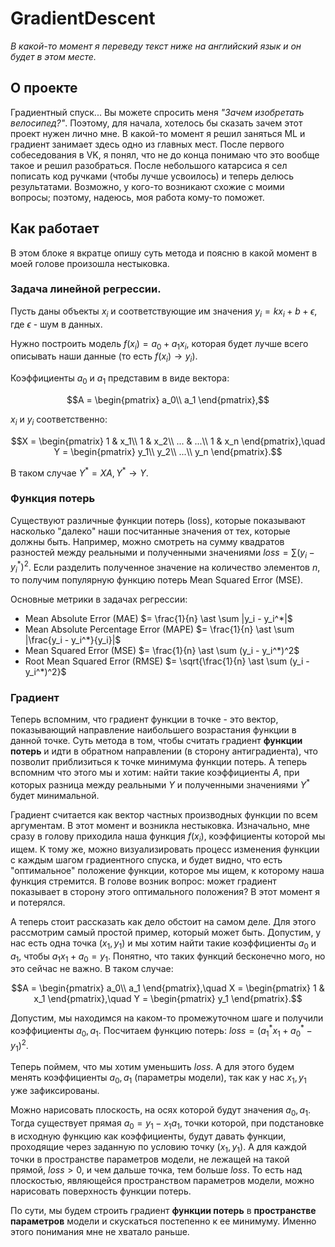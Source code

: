 # GradientDescent

*В какой-то момент я переведу текст ниже на английский язык и он будет в этом месте.*

## О проекте

Градиентный спуск... Вы можете спросить меня *"Зачем изобретать велосипед?"*.
Поэтому, для начала, хотелось бы сказать зачем этот проект нужен лично мне. В какой-то момент я решил заняться ML и градиент занимает здесь одно из главных мест.
После первого собеседования в VK, я понял, что не до конца понимаю что это вообще такое и решил разобраться. После небольшого катарсиса я сел пописать код ручками
(чтобы лучше усвоилось) и теперь делюсь результатами. Возможно, у кого-то возникают схожие с моими вопросы; поэтому, надеюсь, моя работа кому-то поможет.

## Как работает

В этом блоке я вкратце опишу суть метода и поясню в какой момент в моей голове произошла нестыковка.

### Задача линейной регрессии.

Пусть даны объекты $x_i$ и соответствующие им значения $y_i = k x_i + b + \epsilon$, где $\epsilon$ - шум в данных.

Нужно построить модель $f(x_i) = a_0 + a_1 x_i$, которая будет лучше всего описывать наши данные (то есть $f(x_i) \rightarrow y_i$).

Коэффициенты $a_0$ и $a_1$ представим в виде вектора:
```math
A = \begin{pmatrix}
a_0\\
a_1
\end{pmatrix},
```
$x_i$ и $y_i$ соответственно:
```math
X = \begin{pmatrix}
1 & x_1\\
1 & x_2\\
... & ...\\
1 & x_n
\end{pmatrix},\quad
Y = \begin{pmatrix}
y_1\\
y_2\\
...\\
y_n
\end{pmatrix}.
```
В таком случае $Y^* = XA, Y^* \rightarrow Y$.

### Функция потерь

Существуют различные функции потерь (loss), которые показывают насколько "далеко" наши посчитанные значения от тех, которые должны быть.
Например, можно смотреть на сумму квадратов разностей между реальными и полученными значениями $loss = \sum (y_i - y_i^*)^2$.
Если разделить полученное значение на количество элементов $n$, то получим популярную функцию потерь Mean Squared Error (MSE).

Основные метрики в задачах регрессии:
* Mean Absolute Error (MAE) $= \frac{1}{n} \ast \sum |y_i - y_i^*|$
* Mean Absolute Percentage Error (MAPE) $= \frac{1}{n} \ast \sum |\frac{y_i - y_i^*}{y_i}|$
* Mean Squared Error (MSE) $= \frac{1}{n} \ast \sum (y_i - y_i^*)^2$
* Root Mean Squared Error (RMSE) $= \sqrt{\frac{1}{n} \ast \sum (y_i - y_i^*)^2}$

### Градиент

Теперь вспомним, что градиент функции в точке - это вектор, показывающий направление наибольшего возрастания функции в данной точке.
Суть метода в том, чтобы считать градиент **функции потерь** и идти в обратном направлении (в сторону антиградиента), что позволит приблизиться к точке минимума функции потерь.
А теперь вспомним что этого мы и хотим: найти такие коэффициенты $A$, при которых разница между реальными $Y$ и полученными значениями $Y^*$ будет минимальной.

Градиент считается как вектор частных производных функции по всем аргументам. В этот момент и возникла нестыковка. Изначально, мне сразу в голову приходила наша функция $f(x_i)$,
коэффициенты которой мы ищем. К тому же, можно визуализировать процесс изменения функции с каждым шагом градиентного спуска, и будет видно, что есть "оптимальное" положение функции, которое мы ищем, к которому наша функция стремится. В голове возник вопрос: может градиент показывает в сторону этого оптимального положения? В этот момент я и потерялся.

А теперь стоит рассказать как дело обстоит на самом деле. Для этого рассмотрим самый простой пример, который может быть.
Допустим, у нас есть одна точка $(x_1, y_1)$ и мы хотим найти такие коэффициенты $a_0$ и $a_1$, чтобы $a_1 x_1 + a_0 = y_1$.
Понятно, что таких функций бесконечно мого, но это сейчас не важно. В таком случае:
```math
A = \begin{pmatrix}
a_0\\
a_1
\end{pmatrix},\quad
X = \begin{pmatrix}
1 & x_1
\end{pmatrix},\quad
Y = \begin{pmatrix}
y_1
\end{pmatrix}.
```
Допустим, мы находимся на каком-то промежуточном шаге и получили коэффициенты $a_0, a_1$. Посчитаем функцию потерь: $loss = (a_1^* x_1 + a_0^* - y_1)^2$.

Теперь поймем, что мы хотим уменьшить $loss$. А для этого будем менять коэффициенты $a_0, a_1$ (параметры модели), так как у нас $x_1, y_1$ уже зафиксированы.

Можно нарисовать плоскость, на осях которой будут значения $a_0, a_1$. Тогда существует прямая $a_0 = y_1 - x_1 a_1$, точки которой, при подстановке в исходную функцию
как коэффициенты, будут давать функции, проходящие через заданную по условию точку $(x_1, y_1)$. А для каждой точки в пространстве параметров модели, не лежащей на такой прямой,
$loss > 0$, и чем дальше точка, тем больше $loss$. То есть над плоскостью, являющейся пространством параметров модели, можно нарисовать поверхность функции потерь.

По сути, мы будем строить градиент **функции потерь** в **пространстве параметров** модели и скускаться постепенно к ее минимуму.
Именно этого понимания мне не хватало раньше.

